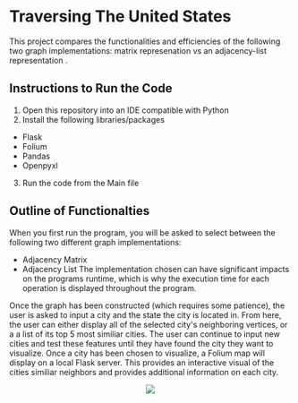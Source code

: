 <H1> Traversing The United States </h1>
This project compares the functionalities and efficiencies of the following two graph implementations: matrix represenation vs an adjacency-list representation .

## Instructions to Run the Code
1. Open this repository into an IDE compatible with Python
2. Install the following libraries/packages
  - Flask
  - Folium
  - Pandas
  - Openpyxl
3. Run the code from the Main file

## Outline of Functionalties
When you first run the program, you will be asked to select between the following two different graph implementations:
-  Adjacency Matrix
-  Adjacency List
The implementation chosen can have significant impacts on the programs runtime, which is why the execution time for each operation is displayed throughout the program.

Once the graph has been constructed (which requires some patience), the user is asked to input a city and the state the city is located in.
From here, the user can either display all of the selected city's neighboring vertices, or a a list of its top 5 most similiar cities.
The user can continue to input new cities and test these features until they have found the city they want to visualize. Once a city has been chosen to visualize, a Folium map will display on a local Flask server. This provides an interactive visual of the cities similiar neighbors and provides additional information on each city.


<p align="center">
  <img src="https://github.com/Mundreanuc223/TraversingTheUnitedStates/assets/155108015/9ae05fd0-1dc5-41c9-b7b6-eda4321f30a1" />
</p>





